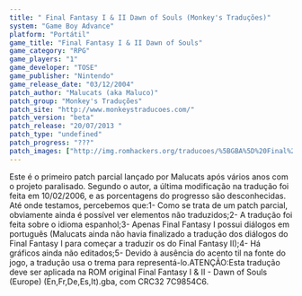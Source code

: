 ```yaml
---
title: " Final Fantasy I & II Dawn of Souls (Monkey's Traduções)"
system: "Game Boy Advance"
platform: "Portátil"
game_title: "Final Fantasy I & II Dawn of Souls"
game_category: "RPG"
game_players: "1"
game_developer: "TOSE"
game_publisher: "Nintendo"
game_release_date: "03/12/2004"
patch_author: "Malucats (aka Maluco)"
patch_group: "Monkey's Traduções"
patch_site: "http://www.monkeystraducoes.com/"
patch_version: "beta"
patch_release: "20/07/2013 "
patch_type: "undefined"
patch_progress: "???"
patch_images: ["http://img.romhackers.org/traducoes/%5BGBA%5D%20Final%20Fantasy%20I%20&%20II%20Dawn%20of%20Souls%20-%20Monkey's%20Tradu%C3%A7%C3%B5es%20-%201.png","http://img.romhackers.org/traducoes/%5BGBA%5D%20Final%20Fantasy%20I%20&%20II%20Dawn%20of%20Souls%20-%20Monkey's%20Tradu%C3%A7%C3%B5es%20-%202.png","http://img.romhackers.org/traducoes/%5BGBA%5D%20Final%20Fantasy%20I%20&%20II%20Dawn%20of%20Souls%20-%20Monkey's%20Tradu%C3%A7%C3%B5es%20-%203.png"]
---
```

Este é o primeiro patch parcial lançado por Malucats após vários anos com o projeto paralisado. Segundo o autor, a última modificação na tradução foi feita em 10/02/2006, e as porcentagens do progresso são desconhecidas. Até onde testamos, percebemos que:1- Como se trata de um patch parcial, obviamente ainda é possível ver elementos não traduzidos;2- A tradução foi feita sobre o idioma espanhol;3- Apenas Final Fantasy I possui diálogos em português (Malucats ainda não havia finalizado a tradução dos diálogos do Final Fantasy I para começar a traduzir os do Final Fantasy II);4- Há gráficos ainda não editados;5- Devido à ausência do acento til na fonte do jogo, a tradução usa o trema para representá-lo.ATENÇÃO:Esta tradução deve ser aplicada na ROM original Final Fantasy I & II - Dawn of Souls (Europe) (En,Fr,De,Es,It).gba, com CRC32 7C9854C6.